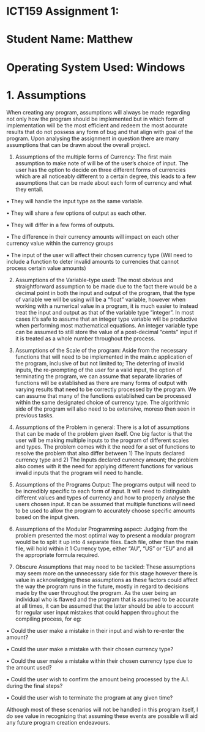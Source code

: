 # ICT159 Assignment 1:

# Student Name: Matthew 

# Operating System Used: Windows

# 1.	Assumptions

When creating any program, assumptions will always be made regarding not only how the program should be implemented but in which form of implementation will be the most efficient and redeem the most accurate results that do not possess any form of bug and that align with goal of the program.  Upon analysing the assignment in question there are many assumptions that can be drawn about the overall project.

1)	Assumptions of the multiple forms of Currency: The first main assumption to make note of will be of the user’s choice of input. The user has the option to decide on three different forms of currencies which are all noticeably different to a certain degree, this leads to a few assumptions that can be made about each form of currency and what they entail.

•	They will handle the input type as the same variable.

•	They will share a few options of output as each other.

•	They will differ in a few forms of outputs.

•	The difference in their currency amounts will impact on each other currency value within the currency groups

•	The input of the user will affect their chosen currency type (Will need to include a function to deter invalid amounts to currencies that cannot process certain value amounts)

2)	Assumptions of the Variable-type used: The most obvious and straightforward assumption to be made due to the fact there would be a decimal point in both the input and output of the program, that the type of variable we will be using will be a “float” variable, however when working with a numerical value in a program, it is much easier to instead treat the input and output as that of the variable type “integer”. In most cases it’s safe to assume that an integer type variable will be productive when performing most mathematical equations. An integer variable type can be assumed to still store the value of a post-decimal “cents” input if it is treated as a whole number throughout the process.
  
3)	Assumptions of the Scale of the program: Aside from the necessary functions that will need to be implemented in the main.c application of the program, inclusive of but not limited to; The deterring of invalid inputs, the re-prompting of the user for a valid input, the option of terminating the program, we can assume that separate libraries of functions will be established as there are many forms of output with varying results that need to be correctly processed by the program. We can assume that many of the functions established can be processed within the same designated choice of currency type. The algorithmic side of the program will also need to be extensive, moreso then seen in previous tasks.
   
4)	Assumptions of the Problem in general: There is a lot of assumptions that can be made of the problem given itself. One big factor is that the user will be making multiple inputs to the program of different scales and types. The problem comes with it the need for a set of functions to resolve the problem that also differ between 1) The Inputs declared currency type and 2) The Inputs declared currency amount; the problem also comes with it the need for applying different functions for various invalid inputs that the program will need to handle.
	
5)	Assumptions of the Programs Output: The programs output will need to be incredibly specific to each form of input. It will need to distinguish different values and types of currency and how to properly analyse the users chosen input. It can be assumed that multiple functions will need to be used to allow the program to accurately choose specific amounts based on the input given.
   
6)	Assumptions of the Modular Programming aspect: Judging from the problem presented the most optimal way to present a modular program would be to split it up into 4 separate files. Each file, other than the main file, will hold within it 1 Currency type, either “AU”, “US” or “EU” and all the appropriate formula required.
	
7)	Obscure Assumptions that may need to be tackled: These assumptions may seem more on the unnecessary side for this stage however there is value in acknowledging these assumptions as these factors could affect the way the program runs in the future, mostly in regard to decisions made by the user throughout the program. As the user being an individual who is flawed and the program that is assumed to be accurate at all times, it can be assumed that the latter should be able to account for regular user input mistakes that could happen throughout the compiling process, for eg:
   
•	Could the user make a mistake in their input and wish to re-enter the amount?

•	Could the user make a mistake with their chosen currency type?

•	Could the user make a mistake within their chosen currency type due to the amount used?

•	Could the user wish to confirm the amount being processed by the A.I. during the final steps?

•	Could the user wish to terminate the program at any given time?

Although most of these scenarios will not be handled in this program itself, I do see value in recognizing that assuming these events are possible will aid any future program creation endeavours.
